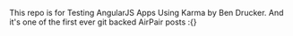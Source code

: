This repo is for Testing AngularJS Apps Using Karma by Ben Drucker. And it's one of the first ever git backed AirPair posts :{}